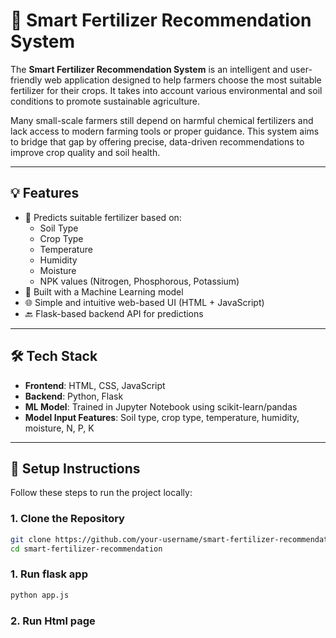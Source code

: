 # 🌱 Smart Fertilizer Recommendation System

The **Smart Fertilizer Recommendation System** is an intelligent and user-friendly web application designed to help farmers choose the most suitable fertilizer for their crops. It takes into account various environmental and soil conditions to promote sustainable agriculture.

Many small-scale farmers still depend on harmful chemical fertilizers and lack access to modern farming tools or proper guidance. This system aims to bridge that gap by offering precise, data-driven recommendations to improve crop quality and soil health.

---

## 💡 Features

- 🚜 Predicts suitable fertilizer based on:
  - Soil Type
  - Crop Type
  - Temperature
  - Humidity
  - Moisture
  - NPK values (Nitrogen, Phosphorous, Potassium)
- 🤖 Built with a Machine Learning model
- 🌐 Simple and intuitive web-based UI (HTML + JavaScript)
- 🔙 Flask-based backend API for predictions

---

## 🛠️ Tech Stack

- **Frontend**: HTML, CSS, JavaScript  
- **Backend**: Python, Flask  
- **ML Model**: Trained in Jupyter Notebook using scikit-learn/pandas  
- **Model Input Features**: Soil type, crop type, temperature, humidity, moisture, N, P, K

---

## 🚀 Setup Instructions

Follow these steps to run the project locally:

### 1. Clone the Repository

```bash
git clone https://github.com/your-username/smart-fertilizer-recommendation.git
cd smart-fertilizer-recommendation
```
### 1. Run flask app

```bash
python app.js
```
### 2. Run Html page
